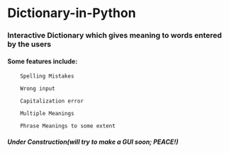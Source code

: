 # Dictionary-in-Python
### Interactive Dictionary which gives meaning to words entered by the users

####  Some features include:
        Spelling Mistakes
        
        Wrong input
        
        Capitalization error
        
        Multiple Meanings
        
        Phrase Meanings to some extent

##### ***Under Construction(will try to make a GUI soon; PEACE!)***
